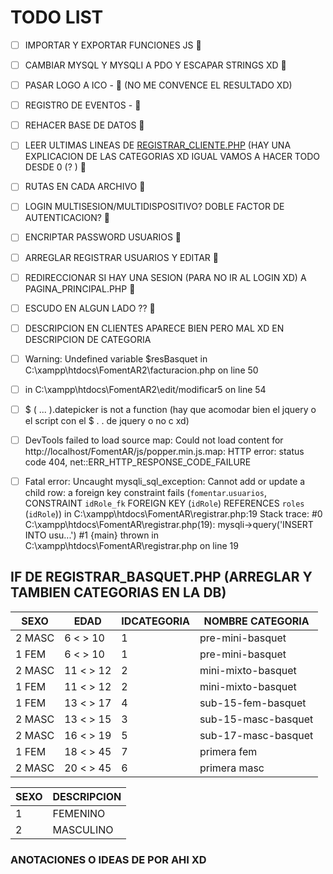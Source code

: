 # TODO LIST

- [ ] IMPORTAR Y EXPORTAR FUNCIONES JS 🚧
- [ ] CAMBIAR MYSQL Y MYSQLI A PDO Y ESCAPAR STRINGS XD 🚧
- [ ] PASAR LOGO A ICO - 🚧 (NO ME CONVENCE EL RESULTADO XD)
- [ ] REGISTRO DE EVENTOS - 🚧
- [ ] REHACER BASE DE DATOS 🚧
- [ ] LEER ULTIMAS LINEAS DE [REGISTRAR_CLIENTE.PHP](registrar_cliente.php "registrar_cliente.php") (HAY UNA EXPLICACION DE LAS CATEGORIAS XD IGUAL VAMOS A HACER TODO DESDE 0 (? ) 🚧
- [ ] RUTAS EN CADA ARCHIVO 🚧
- [ ] LOGIN MULTISESION/MULTIDISPOSITIVO? DOBLE FACTOR DE AUTENTICACION? 🚧
- [ ] ENCRIPTAR PASSWORD USUARIOS 🚧
- [ ] ARREGLAR REGISTRAR USUARIOS Y EDITAR 🚧
- [ ] REDIRECCIONAR SI HAY UNA SESION (PARA NO IR AL LOGIN XD) A PAGINA_PRINCIPAL.PHP 🚧
- [ ] ESCUDO EN ALGUN LADO ?? 🚧
- [ ] DESCRIPCION EN CLIENTES APARECE BIEN PERO MAL XD EN DESCRIPCION DE CATEGORIA

- [ ] Warning: Undefined variable $resBasquet in C:\xampp\htdocs\FomentAR2\facturacion.php on line 50
- [ ] in C:\xampp\htdocs\FomentAR2\edit/modificar5 on line 54
- [ ] $ ( ... ).datepicker is not a function (hay que acomodar bien el jquery o el script con el $ . . de jquery o no c xd)
- [ ] DevTools failed to load source map: Could not load content for http://localhost/FomentAR/js/popper.min.js.map: HTTP error: status code 404, net::ERR_HTTP_RESPONSE_CODE_FAILURE
- [ ] Fatal error: Uncaught mysqli_sql_exception: Cannot add or update a child row: a foreign key constraint fails (`fomentar`.`usuarios`, CONSTRAINT `idRole_fk` FOREIGN KEY (`idRole`) REFERENCES `roles` (`idRole`)) in C:\xampp\htdocs\FomentAR\registrar.php:19 Stack trace: #0 C:\xampp\htdocs\FomentAR\registrar.php(19): mysqli->query('INSERT INTO usu...') #1 {main} thrown in C:\xampp\htdocs\FomentAR\registrar.php on line 19

## IF DE REGISTRAR_BASQUET.PHP (ARREGLAR Y TAMBIEN CATEGORIAS EN LA DB)

| SEXO   | EDAD      | IDCATEGORIA | NOMBRE CATEGORIA    |
| ------ | --------- | ----------- | ------------------- |
| 2 MASC | 6 < > 10  | 1           | pre-mini-basquet    |
| 1 FEM  | 6 < > 10  | 1           | pre-mini-basquet    |
| 2 MASC | 11 < > 12 | 2           | mini-mixto-basquet  |
| 1 FEM  | 11 < > 12 | 2           | mini-mixto-basquet  |
| 1 FEM  | 13 < > 17 | 4           | sub-15-fem-basquet  |
| 2 MASC | 13 < > 15 | 3           | sub-15-masc-basquet |
| 2 MASC | 16 < > 19 | 5           | sub-17-masc-basquet |
| 1 FEM  | 18 < > 45 | 7           | primera fem         |
| 2 MASC | 20 < > 45 | 6           | primera masc        |

| SEXO | DESCRIPCION |
| ---- | ----------- |
| 1    | FEMENINO    |
| 2    | MASCULINO   |

### ANOTACIONES O IDEAS DE POR AHI XD

<!--
1) cuando el usuario te ingrese el sexo en la pagina, vos vas a tener el valor
"Masculino", "Femenino" o "Mixto"

vas a guardar en una variable, lo que te trae la siguiente consulta

Select idSexo From Sexo Where Detalle = Variable en donde el usuario cargo el sexo
en la pagina

2) Buscar el idCategoria

Select idCategoria From Categorias where idSexo = "Variable que tiene el idSexo buscado arriba"
and "Variable que calculo la edad del cliente" Between Edad_Inicial and Edad_Final

Ejemplo: Edad del cliente es 5 años y sexo es mixto (idSexo = 3)

SELECT idCategoria FROM `categorias` WHERE idSexo = 3 and 5 BETWEEN Edad_Inicial and Edad_Final

---------------------

SELECT act.Nro_Orden, act.idDisciplina, dis.idCategoria, dis.ValorSocio, dis.ValorNoSocio, from actividades act, facturacion fact, disciplinas disc where act.Nro_Orden = fact.Nro_orden and act.idDisciplina = fact.idDisciplina and disc.idCategoria = act.idActividad

-->
